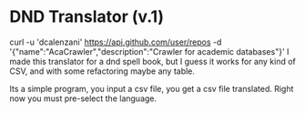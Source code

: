 # DND Translator (v.1)
curl -u 'dcalenzani' https://api.github.com/user/repos -d '{"name":"AcaCrawler","description":"Crawler for academic databases"}'
I made this translator for a dnd spell book, but I guess it works for any kind of CSV, and with some refactoring maybe any table. 

Its a simple program, you input a csv file, you get a csv file translated. Right now you must pre-select the language.